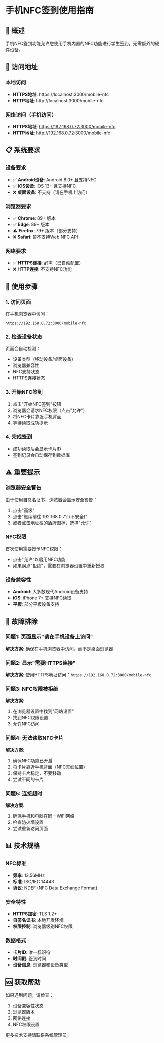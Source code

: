 # 手机NFC签到使用指南

## 📱 概述
手机NFC签到功能允许您使用手机内置的NFC功能进行学生签到，无需额外的硬件设备。

## 🔗 访问地址

### 本地访问
- **HTTPS地址**: https://localhost:3000/mobile-nfc
- **HTTP地址**: http://localhost:3000/mobile-nfc

### 网络访问（手机访问）
- **HTTPS地址**: https://192.168.0.72:3000/mobile-nfc
- **HTTP地址**: http://192.168.0.72:3000/mobile-nfc

## 📋 系统要求

### 设备要求
- ✅ **Android设备**: Android 8.0+ 且支持NFC
- ✅ **iOS设备**: iOS 13+ 且支持NFC
- ❌ **桌面设备**: 不支持（请在手机上访问）

### 浏览器要求
- ✅ **Chrome**: 89+ 版本
- ✅ **Edge**: 89+ 版本
- ⚠️ **Firefox**: 79+ 版本（部分支持）
- ❌ **Safari**: 暂不支持Web NFC API

### 网络要求
- ✅ **HTTPS连接**: 必需（已自动配置）
- ❌ **HTTP连接**: 不支持NFC功能

## 🚀 使用步骤

### 1. 访问页面
在手机浏览器中访问：
```
https://192.168.0.72:3000/mobile-nfc
```

### 2. 检查设备状态
页面会自动检测：
- 设备类型（移动设备/桌面设备）
- 浏览器兼容性
- NFC支持状态
- HTTPS连接状态

### 3. 开始NFC签到
1. 点击"开始NFC签到"按钮
2. 浏览器会请求NFC权限（点击"允许"）
3. 将NFC卡片靠近手机背面
4. 等待读取成功提示

### 4. 完成签到
- 成功读取后会显示卡片ID
- 签到记录会自动保存到数据库

## ⚠️ 重要提示

### 浏览器安全警告
由于使用自签名证书，浏览器会显示安全警告：
1. 点击"高级"
2. 点击"继续前往 192.168.0.72 (不安全)"
3. 或者点击地址栏的盾牌图标，选择"允许"

### NFC权限
首次使用需要授予NFC权限：
- 点击"允许"以启用NFC功能
- 如果误点"拒绝"，需要在浏览器设置中重新授权

### 设备兼容性
- **Android**: 大多数现代Android设备支持
- **iOS**: iPhone 7+ 支持NFC读取
- **平板**: 部分平板设备支持

## 🔧 故障排除

### 问题1: 页面显示"请在手机设备上访问"
**解决方案**: 确保在手机浏览器中访问，而不是桌面浏览器

### 问题2: 显示"需要HTTPS连接"
**解决方案**: 使用HTTPS地址访问：`https://192.168.0.72:3000/mobile-nfc`

### 问题3: NFC权限被拒绝
**解决方案**: 
1. 在浏览器设置中找到"网站设置"
2. 找到NFC权限设置
3. 允许NFC访问

### 问题4: 无法读取NFC卡片
**解决方案**:
1. 确保NFC功能已开启
2. 将卡片靠近手机背面（NFC天线位置）
3. 保持卡片稳定，不要移动
4. 尝试不同的卡片

### 问题5: 连接超时
**解决方案**:
1. 确保手机和电脑在同一WiFi网络
2. 检查防火墙设置
3. 尝试重新访问页面

## 📊 技术规格

### NFC标准
- **频率**: 13.56MHz
- **标准**: ISO/IEC 14443
- **协议**: NDEF (NFC Data Exchange Format)

### 安全特性
- **HTTPS加密**: TLS 1.2+
- **自签名证书**: 本地开发环境
- **权限控制**: 浏览器级别NFC权限

### 数据格式
- **卡片ID**: 唯一标识符
- **时间戳**: 签到时间
- **设备信息**: 浏览器和设备类型

## 🆘 获取帮助

如果遇到问题，请检查：
1. 设备兼容性状态
2. 浏览器版本
3. 网络连接
4. NFC权限设置

更多技术支持请联系系统管理员。
